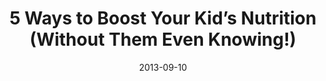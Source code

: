 ---
layout: post
title:  "5 Ways to Boost Your Kid’s Nutrition (Without Them Even Knowing!)"
date:   2013-09-10
categories: jekyll update
---